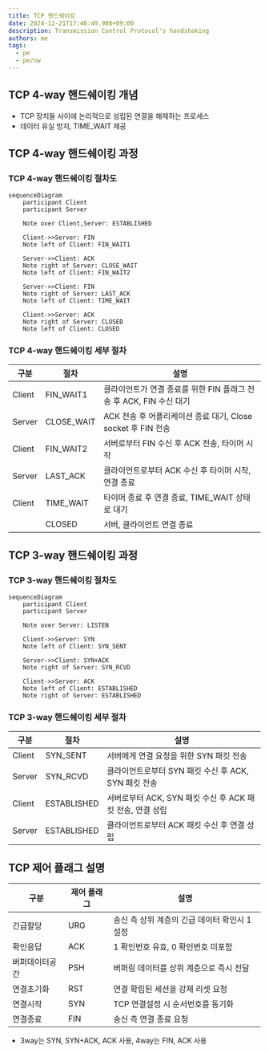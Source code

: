 ```yaml
---
title: TCP 핸드쉐이킹
date: 2024-12-21T17:46:49.980+09:00
description: Transmission Control Protocol's handshaking
authors: me
tags:
  - pe
  - pe/nw 
---
```


## TCP 4-way 핸드쉐이킹 개념

- TCP 장치들 사이에 논리적으로 성립된 연결을 해제하는 프로세스
- 데이터 유실 방지, TIME_WAIT 제공

## TCP 4-way 핸드쉐이킹 과정

### TCP 4-way 핸드쉐이킹 절차도

```mermaid
sequenceDiagram
    participant Client
    participant Server

    Note over Client,Server: ESTABLISHED

    Client->>Server: FIN
    Note left of Client: FIN_WAIT1

    Server->>Client: ACK
    Note right of Server: CLOSE_WAIT
    Note left of Client: FIN_WAIT2

    Server->>Client: FIN
    Note right of Server: LAST_ACK
    Note left of Client: TIME_WAIT

    Client->>Server: ACK
    Note right of Server: CLOSED
    Note left of Client: CLOSED
```

### TCP 4-way 핸드쉐이킹 세부 절차

| 구분 | 절차 | 설명 |
| --- | --- | --- |
| Client | FIN_WAIT1 | 클라이언트가 연결 종료를 위한 FIN 플래그 전송 후 ACK, FIN 수신 대기 |
| Server | CLOSE_WAIT | ACK 전송 후 어플리케이션 종료 대기, Close socket 후 FIN 전송 |
| Client  | FIN_WAIT2 | 서버로부터 FIN 수신 후 ACK 전송, 타이머 시작 |
| Server | LAST_ACK | 클라이언트로부터 ACK 수신 후 타이머 시작, 연결 종료 |
| Client | TIME_WAIT | 타이머 종료 후 연결 종료, TIME_WAIT 상태로 대기 |
| | CLOSED | 서버, 클라이언트 연결 종료 |

## TCP 3-way 핸드쉐이킹 과정

### TCP 3-way 핸드쉐이킹 절차도

```mermaid
sequenceDiagram
    participant Client
    participant Server

    Note over Server: LISTEN

    Client->>Server: SYN
    Note left of Client: SYN_SENT

    Server->>Client: SYN+ACK
    Note right of Server: SYN_RCVD

    Client->>Server: ACK
    Note left of Client: ESTABLISHED
    Note right of Server: ESTABLISHED
```

### TCP 3-way 핸드쉐이킹 세부 절차

| 구분 | 절차 | 설명 |
| --- | --- | --- |
| Client | SYN_SENT | 서버에게 연결 요청을 위한 SYN 패킷 전송 |
| Server | SYN_RCVD | 클라이언트로부터 SYN 패킷 수신 후 ACK, SYN 패킷 전송 |
| Client | ESTABLISHED | 서버로부터 ACK, SYN 패킷 수신 후 ACK 패킷 전송, 연결 성립 |
| Server | ESTABLISHED | 클라이언트로부터 ACK 패킷 수신 후 연결 성립 |

## TCP 제어 플래그 설명

| 구분 | 제어 플래그 | 설명 |
| --- | --- | --- |
| 긴급할당 | URG | 송신 측 상위 계층의 긴급 데이터 확인시 1 설정 |
| 확인응답 | ACK | 1 확인번호 유효, 0 확인번호 미포함 |
| 버퍼데이터공간 | PSH | 버퍼링 데이터를 상위 계층으로 즉시 전달 |
| 연결초기화 | RST | 연결 확립된 세션을 강제 리셋 요청 |
| 연결시작 | SYN | TCP 연결설정 시 순서번호를 동기화 |
| 연결종료 | FIN | 송신 측 연결 종료 요청 |

- 3way는 SYN, SYN+ACK, ACK 사용, 4way는 FIN, ACK 사용
